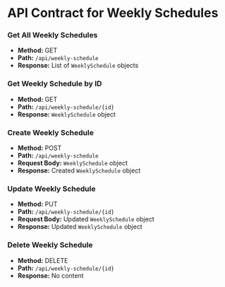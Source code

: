 # API Contract for Weekly Schedules


### Get All Weekly Schedules

- **Method:** GET
- **Path:** `/api/weekly-schedule`
- **Response:** List of `WeeklySchedule` objects

### Get Weekly Schedule by ID

- **Method:** GET
- **Path:** `/api/weekly-schedule/{id}`
- **Response:** `WeeklySchedule` object

### Create Weekly Schedule

- **Method:** POST
- **Path:** `/api/weekly-schedule`
- **Request Body:** `WeeklySchedule` object
- **Response:** Created `WeeklySchedule` object

### Update Weekly Schedule

- **Method:** PUT
- **Path:** `/api/weekly-schedule/{id}`
- **Request Body:** Updated `WeeklySchedule` object
- **Response:** Updated `WeeklySchedule` object

### Delete Weekly Schedule

- **Method:** DELETE
- **Path:** `/api/weekly-schedule/{id}`
- **Response:** No content
